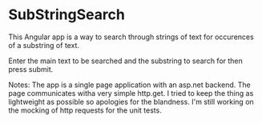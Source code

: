 # SubStringSearch
This Angular app is a way to search through strings of text for occurences of a substring of text.

Enter the main text to be searched and the substring to search for then press submit.

Notes: The app is a single page application with an asp.net backend.
       The page communicates witha very simple http.get.
       I tried to keep the thing as lightweight as possible so apologies for the blandness.
       I'm still working on the mocking of http requests for the unit tests.
